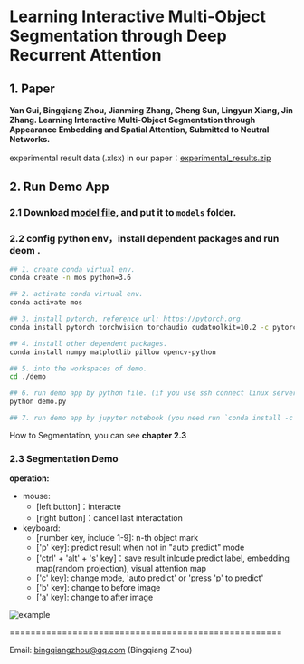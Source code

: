 # Learning Interactive Multi-Object Segmentation through Deep Recurrent Attention

## 1. Paper

**Yan Gui, Bingqiang Zhou, Jianming Zhang, Cheng Sun, Lingyun Xiang, Jin Zhang. Learning Interactive Multi-Object Segmentation through Appearance Embedding and Spatial Attention, Submitted to Neutral Networks.**

experimental result data (.xlsx) in our paper：[experimental_results.zip](https://github.com/BingqiangZhou/Learning-Interactive-Multi-Object-Segmentation/releases/tag/experimental-results)

## 2. Run Demo App

### 2.1 Download [model file](https://github.com/BingqiangZhou/Learning-Interactive-Multi-Object-Segmentation/releases/download/model/best_mean_iou_epoch.pkl), and put it to `models` folder.

### 2.2 config python env，install dependent packages and run deom .

```bash
## 1. create conda virtual env.
conda create -n mos python=3.6

## 2. activate conda virtual env.
conda activate mos

## 3. install pytorch, reference url: https://pytorch.org.
conda install pytorch torchvision torchaudio cudatoolkit=10.2 -c pytorch

## 4. install other dependent packages.
conda install numpy matplotlib pillow opencv-python

## 5. into the workspaces of demo.
cd ./demo

## 6. run demo app by python file. (if you use ssh connect linux server to run deme app, you can skip this step, see 7-th step).
python demo.py

## 7. run demo app by jupyter notebook (you need run `conda install -c conda-forge notebook` to install jupyter notebook), and then run the last cell of `Demo.ipynb`.
```

How to Segmentation, you can see **chapter 2.3**

### 2.3 **Segmentation Demo**

**operation:**

- mouse:
  - [left button]：interacte
  - [right button]：cancel last interactation
- keyboard:
  - [number key, include 1-9]: n-th object mark
  - ['p' key]: predict result when not in "auto predict" mode
  - ['ctrl' + 'alt' + 's' key]：save result inlcude predict label, embedding map(random projection), visual attention map
  - ['c' key]: change mode, 'auto predict' or 'press 'p' to predict'
  - ['b' key]: change to before image
  - ['a' key]: change to after image

![example](SegDemo.gif)

====================================================

Email: bingqiangzhou@qq.com (Bingqiang Zhou)
